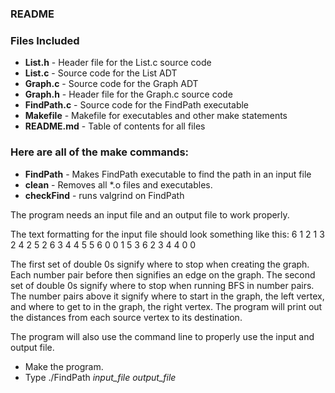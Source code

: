 ### README
### Files Included
- **List.h** - Header file for the List.c source code
- **List.c** -  Source code for the List ADT
- **Graph.c** - Source code for the Graph ADT
- **Graph.h** - Header file for the Graph.c source code
- **FindPath.c** - Source code for the FindPath executable
- **Makefile** - Makefile for executables and other make statements
- **README.md** - Table of contents for all files

### Here are all of the make commands:
- **FindPath** - Makes FindPath executable to find the path in an input file
- **clean** - Removes all *.o files and executables.
- **checkFind** - runs valgrind on FindPath

The program needs an input file and an output file to work properly.

The text formatting for the input file should look something like this:
6
1 2
1 3
2 4
2 5
2 6
3 4
4 5
5 6
0 0
1 5
3 6
2 3
4 4
0 0

The first set of double 0s signify where to stop when creating the graph. Each number pair before then signifies an edge on the graph.
The second set of double 0s signify where to stop when running BFS in number pairs. The number pairs above it signify where to start in the graph, the left vertex, and where to get to in the graph, the right vertex.
The program will print out the distances from each source vertex to its destination.

The program will also use the command line to properly use the input and output file.
- Make the program.
- Type ./FindPath *input_file* *output_file*
